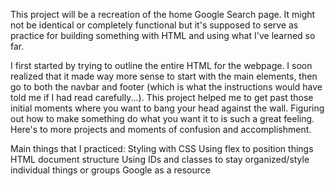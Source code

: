 This project will be a recreation of the home Google Search page. It might not be identical or completely functional but it's supposed to serve as practice for building something with HTML and using what I've learned so far.

I first started by trying to outline the entire HTML for the webpage. I soon realized that it made way more sense to start with the main elements, then go to both the navbar and footer (which is what the instructions would have told me if I had read carefully...). This project helped me to get past those initial moments where you want to bang your head against the wall. Figuring out how to make something do what you want it to is such a great feeling. Here's to more projects and moments of confusion and accomplishment.

Main things that I practiced:
Styling with CSS
Using flex to position things
HTML document structure
Using IDs and classes to stay organized/style individual things or groups
Google as a resource